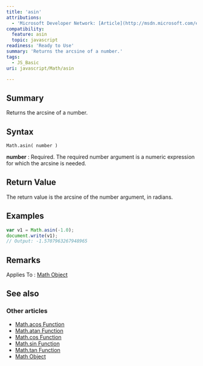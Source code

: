 ```yaml
---
title: 'asin'
attributions:
  - 'Microsoft Developer Network: [Article](http://msdn.microsoft.com/en-us/library/ie/whc9ckbs(v=vs.94).aspx)'
compatibility:
  feature: asin
  topic: javascript
readiness: 'Ready to Use'
summary: 'Returns the arcsine of a number.'
tags:
  - JS_Basic
uri: javascript/Math/asin

---
```

## Summary

Returns the arcsine of a number.

## Syntax

    Math.asin( number )

**number**
:   Required. The required number argument is a numeric expression for which the arcsine is needed.

## Return Value

The return value is the arcsine of the number argument, in radians.

## Examples

``` js
var v1 = Math.asin(-1.0);
document.write(v1);
// Output: -1.5707963267948965
```

## Remarks

Applies To : [Math Object](/javascript/Math)

## See also

### Other articles

-   [Math.acos Function](/javascript/Math/acos)
-   [Math.atan Function](/javascript/Math/atan)
-   [Math.cos Function](/javascript/Math/cos)
-   [Math.sin Function](/javascript/Math/sin)
-   [Math.tan Function](/javascript/Math/tan)
-   [Math Object](/javascript/Math)

